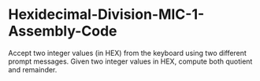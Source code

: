 # Hexidecimal-Division-MIC-1-Assembly-Code
Accept two integer values (in HEX) from the keyboard using two different prompt messages. Given two integer values in HEX, compute both quotient and remainder.
